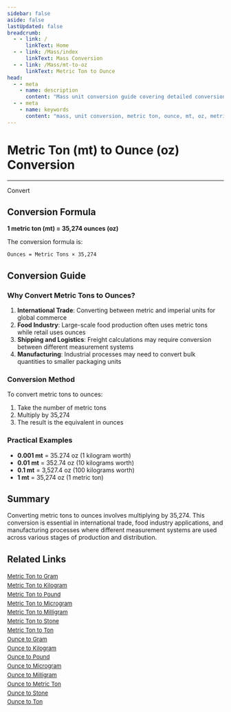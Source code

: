 ```yaml
---
sidebar: false
aside: false
lastUpdated: false
breadcrumb:
  - - link: /
      linkText: Home
  - - link: /Mass/index
      linkText: Mass Conversion
  - - link: /Mass/mt-to-oz
      linkText: Metric Ton to Ounce
head:
  - - meta
    - name: description
      content: "Mass unit conversion guide covering detailed conversion formulas and explanations from metric ton (mt) to ounce (oz)."
  - - meta
    - name: keywords
      content: "mass, unit conversion, metric ton, ounce, mt, oz, metric ton to ounce, mass conversion guide"
---
```

# Metric Ton (mt) to Ounce (oz) Conversion
---
<script setup>
import { onMounted, reactive, inject, ref } from 'vue'
import { NButton, NForm, NFormItem, NInput, NInputNumber, NSelect, NCard, useMessage,NGrid ,NGi } from 'naive-ui'
import { defineClientComponent } from 'vitepress'
import { Mass } from '../files';

const convert = inject('convert')

const form = reactive({
  number: null,
  result: '',
})

const convertHandler = () => {
  if (form.number !== null && !isNaN(form.number)) {
    const convertedValue = parseFloat(form.number) * 35274
    form.result = `${form.number}mt = ${convertedValue.toFixed(2)}oz`
  } else {
    form.result = 'Please enter a valid number.'
  }
}
</script>

<n-form size="large" :model="form">
  <n-form-item label="Metric Ton (mt)">
    <n-input-number v-model:value="form.number" placeholder="Enter metric tons" style="width: 100%" />
  </n-form-item>
  <n-form-item>
    <n-button type="info" @click="convertHandler" block>Convert</n-button>
  </n-form-item>
  <n-form-item>
    <n-input v-model:value="form.result" readonly placeholder="Conversion result" />
  </n-form-item>
</n-form>

## Conversion Formula

**1 metric ton (mt) = 35,274 ounces (oz)**

The conversion formula is:
```
Ounces = Metric Tons × 35,274
```

## Conversion Guide

### Why Convert Metric Tons to Ounces?

1. **International Trade**: Converting between metric and imperial units for global commerce
2. **Food Industry**: Large-scale food production often uses metric tons while retail uses ounces
3. **Shipping and Logistics**: Freight calculations may require conversion between different measurement systems
4. **Manufacturing**: Industrial processes may need to convert bulk quantities to smaller packaging units

### Conversion Method

To convert metric tons to ounces:
1. Take the number of metric tons
2. Multiply by 35,274
3. The result is the equivalent in ounces

### Practical Examples

- **0.001 mt** = 35.274 oz (1 kilogram worth)
- **0.01 mt** = 352.74 oz (10 kilograms worth)
- **0.1 mt** = 3,527.4 oz (100 kilograms worth)
- **1 mt** = 35,274 oz (1 metric ton)

## Summary

Converting metric tons to ounces involves multiplying by 35,274. This conversion is essential in international trade, food industry applications, and manufacturing processes where different measurement systems are used across various stages of production and distribution.

## Related Links

<n-grid :cols="2" :x-gap="12" :y-gap="8">
  <n-gi>
    <n-card title="Other Metric Ton Conversions" size="small">
      <template #header-extra>
        <span style="font-size: 12px; color: #666;">mt conversions</span>
      </template>
      <div style="font-size: 13px; line-height: 1.6;">
        <div><a href="/Mass/mt-to-g">Metric Ton to Gram</a></div>
        <div><a href="/Mass/mt-to-kg">Metric Ton to Kilogram</a></div>
        <div><a href="/Mass/mt-to-lb">Metric Ton to Pound</a></div>
        <div><a href="/Mass/mt-to-mcg">Metric Ton to Microgram</a></div>
        <div><a href="/Mass/mt-to-mg">Metric Ton to Milligram</a></div>
        <div><a href="/Mass/mt-to-st">Metric Ton to Stone</a></div>
        <div><a href="/Mass/mt-to-t">Metric Ton to Ton</a></div>
      </div>
    </n-card>
  </n-gi>
  <n-gi>
    <n-card title="Ounce Conversions" size="small">
      <template #header-extra>
        <span style="font-size: 12px; color: #666;">oz conversions</span>
      </template>
      <div style="font-size: 13px; line-height: 1.6;">
        <div><a href="/Mass/oz-to-g">Ounce to Gram</a></div>
        <div><a href="/Mass/oz-to-kg">Ounce to Kilogram</a></div>
        <div><a href="/Mass/oz-to-lb">Ounce to Pound</a></div>
        <div><a href="/Mass/oz-to-mcg">Ounce to Microgram</a></div>
        <div><a href="/Mass/oz-to-mg">Ounce to Milligram</a></div>
        <div><a href="/Mass/oz-to-mt">Ounce to Metric Ton</a></div>
        <div><a href="/Mass/oz-to-st">Ounce to Stone</a></div>
        <div><a href="/Mass/oz-to-t">Ounce to Ton</a></div>
      </div>
    </n-card>
  </n-gi>
</n-grid>